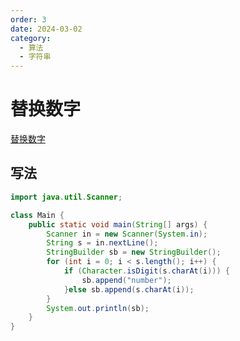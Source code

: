 ```yaml
---
order: 3
date: 2024-03-02
category: 
  - 算法
  - 字符串
---
```


# 替换数字

[替换数字](https://kamacoder.com/problempage.php?pid=1064)

## 写法

```java
import java.util.Scanner;

class Main {
    public static void main(String[] args) {
        Scanner in = new Scanner(System.in);
        String s = in.nextLine();
        StringBuilder sb = new StringBuilder();
        for (int i = 0; i < s.length(); i++) {
            if (Character.isDigit(s.charAt(i))) {
                sb.append("number");
            }else sb.append(s.charAt(i));
        }
        System.out.println(sb);
    }
}
```
